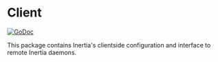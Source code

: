 # Client

[![GoDoc](https://godoc.org/github.com/golang/gddo?status.svg)](https://godoc.org/github.com/ubclaunchpad/inertia/client)

This package contains Inertia's clientside configuration and interface to remote Inertia daemons.

